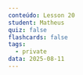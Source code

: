 ```yaml
---
conteúdo: Lesson 20
student: Matheus
quiz: false
flashcards: false
tags:
  - private
data: 2025-08-11
---
```

